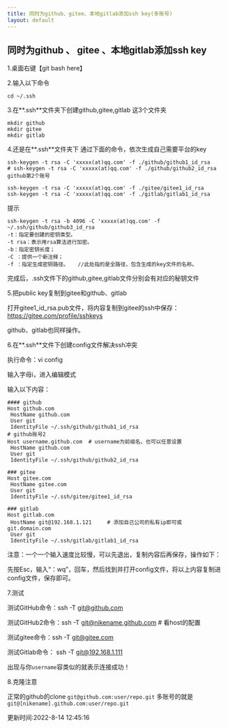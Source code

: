```yaml
---
title: 同时为github、gitee、本地gitlab添加ssh key(多账号)
layout: default
---
```

## 同时为github 、 gitee 、本地gitlab添加ssh key

1.桌面右键【git bash here】

2.输入以下命令

```git
cd ~/.ssh
```
3.在**.ssh**文件夹下创建github,gitee,gitlab 这3个文件夹

```git
mkdir github
mkdir gitee
mkdir gitlab
```
4.还是在**.ssh**文件夹下 通过下面的命令，依次生成自己需要平台的key

```git
ssh-keygen -t rsa -C 'xxxxx(at)qq.com' -f ./github/github1_id_rsa
# ssh-keygen -t rsa -C 'xxxxx(at)qq.com' -f ./github/github2_id_rsa github第2个账号

ssh-keygen -t rsa -C 'xxxxx(at)qq.com' -f ./gitee/gitee1_id_rsa
ssh-keygen -t rsa -C 'xxxxx(at)qq.com' -f ./gitlab/gitlab1_id_rsa
```

提示

```text
ssh-keygen -t rsa -b 4096 -C 'xxxxx(at)qq.com' -f ~/.ssh/github/github3_id_rsa
-t：指定要创建的密钥类型。
-t rsa：表示用rsa算法进行加密。
-b：指定密钥长度；
-C ：提供一个新注释；
-f ：指定生成密钥路径。   //此处指的是全路径，包含生成的key文件的名称。
```
完成后，.ssh文件下的github,gitee,gitlab文件分别会有对应的秘钥文件


5.把public key复制到gitee和github、gitlab

打开gitee1_id_rsa.pub文件，将内容复制到gitee的ssh中保存：https://gitee.com/profile/sshkeys

github、gitlab也同样操作。

6.在**.ssh**文件下创建config文件解决ssh冲突

执行命令：vi config

输入字母i，进入编辑模式

输入以下内容：

```text
#### github
Host github.com
 HostName github.com
 User git
 IdentityFile ~/.ssh/github/github1_id_rsa
# github账号2
Host username.github.com  # username为前缀名，也可以任意设置
 HostName github.com
 User git
 IdentityFile ~/.ssh/github/github2_id_rsa

### gitee
Host gitee.com
 HostName gitee.com
 User git
 IdentityFile ~/.ssh/gitee/gitee1_id_rsa

### gitlab
Host gitlab.com
 HostName git@192.168.1.121 	# 添加自己公司的私有ip即可或 git.domain.com
 User git
 IdentityFile ~/.ssh/gitlab/gitlab1_id_rsa
```
注意：一个一个输入速度比较慢，可以先退出，复制内容后再保存，操作如下：

先按Esc，输入“：wq”，回车，然后找到并打开config文件，将以上内容复制进config文件，保存即可。



7.测试

测试GitHub命令：ssh -T git@github.com

测试GitHub2命令：ssh -T git@nikename.github.com # 看host的配置

测试gitee命令：ssh -T git@gitee.com

测试Gitlab命令： ssh -T git@192.168.1.111

出现与你`username`容类似的就表示连接成功！


8.克隆注意

正常的github的clone `git@github.com:user/repo.git`
多账号的就是 `git@[nikename].github.com:user/repo.git`

更新时间:2022-8-14 12:45:16